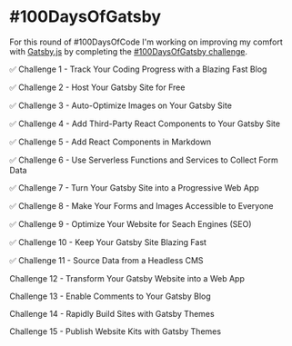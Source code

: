 # #100DaysOfGatsby

For this round of #100DaysOfCode I'm working on improving my comfort with [Gatsby.js](https://www.gatsbyjs.org/) by completing the [#100DaysOfGatsby challenge](https://www.gatsbyjs.org/blog/100days/).

✅ Challenge 1 - Track Your Coding Progress with a Blazing Fast Blog

✅ Challenge 2 - Host Your Gatsby Site for Free

✅ Challenge 3 - Auto-Optimize Images on Your Gatsby Site

✅ Challenge 4 - Add Third-Party React Components to Your Gatsby Site

✅ Challenge 5 - Add React Components in Markdown

✅ Challenge 6 - Use Serverless Functions and Services to Collect Form Data

✅ Challenge 7 - Turn Your Gatsby Site into a Progressive Web App

✅ Challenge 8 - Make Your Forms and Images Accessible to Everyone

✅ Challenge 9 - Optimize Your Website for Seach Engines (SEO)

✅ Challenge 10 - Keep Your Gatsby Site Blazing Fast

✅ Challenge 11 - Source Data from a Headless CMS

Challenge 12 - Transform Your Gatsby Website into a Web App

Challenge 13 - Enable Comments to Your Gatsby Blog

Challenge 14 - Rapidly Build Sites with Gatsby Themes

Challenge 15 - Publish Website Kits with Gatsby Themes
